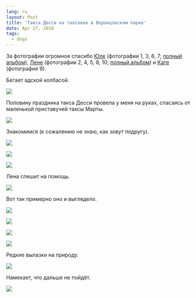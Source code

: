 ```yaml
---
lang: ru
layout: Post
title: 'Такса Десси на таксовке в Воронцовском парке'
date: Apr 27, 2010
tags:
  - dogs
---
```


За фотографии огромное спасибо [Юле](http://ph-t-grapher.livejournal.com) (фотографии 1, 3, 6, 7; [полный альбом](http://community.livejournal.com/ru_taksa/2528593.html)), [Лене](http://karuselka.livejournal.com/) (фотографии 2, 4, 5, 8, 10; [полный альбом](http://community.livejournal.com/ru_taksa/2529146.html)) и [Кате](http://melkiy-taks.livejournal.com/) (фотография 9).

Бегает адской колбасой.

![](/images/blog/DSC4566.jpg)

<!--more-->

Половину праздника такса Десси провела у меня на руках, спасаясь от маленькой приставучей таксы Марты.

![](/images/blog/DSC-0293.jpg)

Знакомимся (к сожалению не знаю, как зовут подругу).

![](/images/blog/DSC5002.jpg)

![](/images/blog/DSC-0256.jpg)

![](/images/blog/DSC-0257.jpg)

Лена спешит на помощь.

![](/images/blog/DSC4950.jpg)

Вот так примерно оно и выглядело.

![](/images/blog/DSC4896.jpg)

![](/images/blog/DSC-0254.jpg)

![](/images/blog/DSC01676.jpg)

![](/images/blog/DSC-0305.jpg)

Редкие вылазки на природу.

![](/images/blog/DSC-0052.jpg)

Намекает, что дальше не пойдёт.

![](/images/blog/DSC-0429.jpg)
